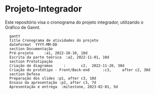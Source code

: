# Projeto-Integrador
Este repositório visa o cronograma do projeto integrador, utilizando o Gráfico de Gannt.


  ```mermaid
    gantt
    title Cronograma de atividades do projeto
    dateFormat  YYYY-MM-DD
    section Documentação
    Pré-projeto     :a1, 2022-10-10, 10d
    Escrita da parte teórica  :a2, 2022-11-01, 10d
    section Prototipação
    Criação de diagramas     :       c2,  2022-11-20, 30d
    Criação do protótipo - Front/Back-end      :c3,     after c2, 30d
    section Defesa
    Preparação dos slides :p1, after c3, 10d
    Ensaio da apresentação :p2, after c3, 7d
    Apresentação e entrega  :milestone, 2023-02-01, 5d
``` 
